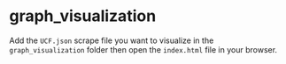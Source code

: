 # graph_visualization

Add the `UCF.json` scrape file you want to visualize in the `graph_visualization` folder then open the `index.html` file in your browser.

